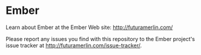 # Ember

Learn about Ember at the Ember Web site: http://futuramerlin.com/

Please report any issues you find with this repository to the Ember project's issue tracker at http://futuramerlin.com/issue-tracker/.

